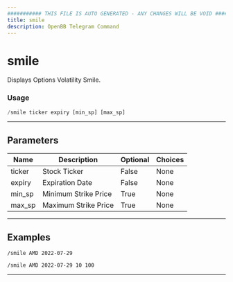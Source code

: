 ```yaml
---
########### THIS FILE IS AUTO GENERATED - ANY CHANGES WILL BE VOID ###########
title: smile
description: OpenBB Telegram Command
---
```


# smile

Displays Options Volatility Smile.

### Usage

```python wordwrap
/smile ticker expiry [min_sp] [max_sp]
```

---

## Parameters

| Name | Description | Optional | Choices |
| ---- | ----------- | -------- | ------- |
| ticker | Stock Ticker | False | None |
| expiry | Expiration Date | False | None |
| min_sp | Minimum Strike Price | True | None |
| max_sp | Maximum Strike Price | True | None |


---

## Examples

```
/smile AMD 2022-07-29
```
```
/smile AMD 2022-07-29 10 100
```
---
